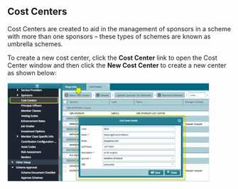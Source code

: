 ## Cost Centers

Cost Centers are created to aid in the management of sponsors in a scheme with more than one sponsors – these types of schemes are known as umbrella schemes. 

To create a new cost center, click the **Cost Center** link to open the Cost Center window and then click the **New Cost Center** to create a new center as shown below:

<img  alt="Cost Center" width="90%" height="auto"  class="center"  src="../.vuepress/public/img/media2/schemeM31.png"> 